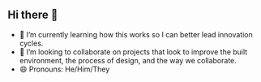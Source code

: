 ## Hi there 👋
- 🌱 I’m currently learning how this works so I can better lead innovation cycles.
- 👯 I’m looking to collaborate on projects that look to improve the built environment, the process of design, and the way we collaborate.
- 😄 Pronouns: He/Him/They

<!--
**leejdevore/leejdevore** is a ✨ _special_ ✨ repository because its `README.md` (this file) appears on your GitHub profile.

Here are some ideas to get you started:

- 🔭 I’m currently working on ...
- 🌱 I’m currently learning ...
- 👯 I’m looking to collaborate on ...
- 🤔 I’m looking for help with ...
- 💬 Ask me about ...
- 📫 How to reach me: ...
- 😄 Pronouns: ...
- ⚡ Fun fact: ...
-->
